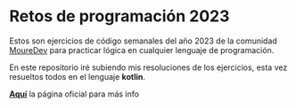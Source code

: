# Retos de programación 2023

Estos son ejercicios de código semanales del año 2023 de la comunidad [MoureDev](https://github.com/mouredev) para practicar lógica en cualquier lenguaje de programación.

En este repositorio iré subiendo mis resoluciones de los ejercicios, esta vez resueltos todos en el lenguaje **kotlin**.

[**Aquí**](https://retosdeprogramacion.com/) la página oficial para más info